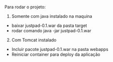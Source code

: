 Para rodar o projeto:

1. Somente com java instalado na maquina
 - baixar justpad-0.1.war da pasta target
 - rodar comando java -jar justpad-0.1.war
 
2. Com Tomcat instalado
 - Incluir pacote justpad-0.1.war na pasta webapps
 - Reiniciar container para deploy da aplicação
